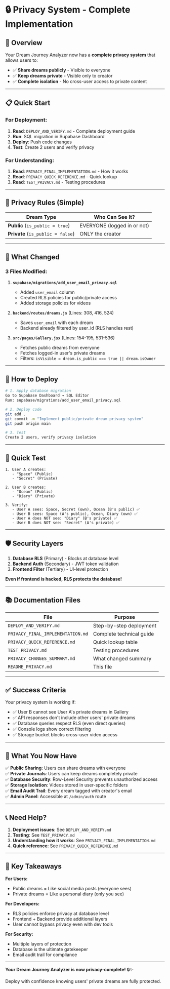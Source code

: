 # 🔒 Privacy System - Complete Implementation

## 🎯 Overview

Your Dream Journey Analyzer now has a **complete privacy system** that allows users to:
- ✅ **Share dreams publicly** - Visible to everyone
- ✅ **Keep dreams private** - Visible only to creator
- ✅ **Complete isolation** - No cross-user access to private content

---

## 📋 Quick Start

### For Deployment:
1. **Read**: `DEPLOY_AND_VERIFY.md` - Complete deployment guide
2. **Run**: SQL migration in Supabase Dashboard
3. **Deploy**: Push code changes
4. **Test**: Create 2 users and verify privacy

### For Understanding:
1. **Read**: `PRIVACY_FINAL_IMPLEMENTATION.md` - How it works
2. **Read**: `PRIVACY_QUICK_REFERENCE.md` - Quick lookup
3. **Read**: `TEST_PRIVACY.md` - Testing procedures

---

## 🔐 Privacy Rules (Simple)

| Dream Type | Who Can See It? |
|-----------|-----------------|
| **Public** (`is_public = true`) | EVERYONE (logged in or not) |
| **Private** (`is_public = false`) | ONLY the creator |

---

## 📁 What Changed

### 3 Files Modified:

1. **`supabase/migrations/add_user_email_privacy.sql`**
   - Added `user_email` column
   - Created RLS policies for public/private access
   - Added storage policies for videos

2. **`backend/routes/dreams.js`** (Lines: 308, 416, 524)
   - Saves `user_email` with each dream
   - Backend already filtered by user_id (RLS handles rest)

3. **`src/pages/Gallery.jsx`** (Lines: 154-195, 531-536)
   - Fetches public dreams from everyone
   - Fetches logged-in user's private dreams
   - Filters: `isVisible = dream.is_public === true || dream.isOwner`

---

## 🚀 How to Deploy

```bash
# 1. Apply database migration
Go to Supabase Dashboard → SQL Editor
Run: supabase/migrations/add_user_email_privacy.sql

# 2. Deploy code
git add .
git commit -m "Implement public/private dream privacy system"
git push origin main

# 3. Test
Create 2 users, verify privacy isolation
```

---

## 🧪 Quick Test

```
1. User A creates:
   - "Space" (Public)
   - "Secret" (Private)

2. User B creates:
   - "Ocean" (Public)
   - "Diary" (Private)

3. Verify:
   - User A sees: Space, Secret (own), Ocean (B's public) ✅
   - User B sees: Space (A's public), Ocean, Diary (own) ✅
   - User A does NOT see: "Diary" (B's private) ✅
   - User B does NOT see: "Secret" (A's private) ✅
```

---

## 🛡️ Security Layers

1. **Database RLS** (Primary) - Blocks at database level
2. **Backend Auth** (Secondary) - JWT token validation
3. **Frontend Filter** (Tertiary) - UI-level protection

**Even if frontend is hacked, RLS protects the database!**

---

## 📚 Documentation Files

| File | Purpose |
|------|---------|
| `DEPLOY_AND_VERIFY.md` | Step-by-step deployment |
| `PRIVACY_FINAL_IMPLEMENTATION.md` | Complete technical guide |
| `PRIVACY_QUICK_REFERENCE.md` | Quick lookup table |
| `TEST_PRIVACY.md` | Testing procedures |
| `PRIVACY_CHANGES_SUMMARY.md` | What changed summary |
| `README_PRIVACY.md` | This file |

---

## ✅ Success Criteria

Your privacy system is working if:
- ✅ User B cannot see User A's private dreams in Gallery
- ✅ API responses don't include other users' private dreams
- ✅ Database queries respect RLS (even direct queries)
- ✅ Console logs show correct filtering
- ✅ Storage bucket blocks cross-user video access

---

## 🎉 What You Now Have

✅ **Public Sharing**: Users can share dreams with everyone  
✅ **Private Journals**: Users can keep dreams completely private  
✅ **Database Security**: Row-Level Security prevents unauthorized access  
✅ **Storage Isolation**: Videos stored in user-specific folders  
✅ **Email Audit Trail**: Every dream tagged with creator's email  
✅ **Admin Panel**: Accessible at `/admin/auth` route  

---

## 📞 Need Help?

1. **Deployment issues**: See `DEPLOY_AND_VERIFY.md`
2. **Testing**: See `TEST_PRIVACY.md`
3. **Understanding how it works**: See `PRIVACY_FINAL_IMPLEMENTATION.md`
4. **Quick reference**: See `PRIVACY_QUICK_REFERENCE.md`

---

## 🔑 Key Takeaways

**For Users:**
- Public dreams = Like social media posts (everyone sees)
- Private dreams = Like a personal diary (only you see)

**For Developers:**
- RLS policies enforce privacy at database level
- Frontend + Backend provide additional layers
- User cannot bypass privacy even with dev tools

**For Security:**
- Multiple layers of protection
- Database is the ultimate gatekeeper
- Email audit trail for compliance

---

**Your Dream Journey Analyzer is now privacy-complete!** 🔒✨

Deploy with confidence knowing users' private dreams are fully protected.
